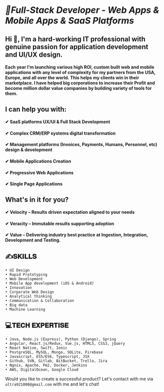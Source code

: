 <h1><i>🥇Full-Stack Developer - Web Apps & Mobile Apps & SaaS Platforms</i></h1> 

## Hi 👋, I'm a hard-working IT professional with genuine passion for application development and UI/UX design.

<h4>Each year I'm launching various high ROI, custom built web and mobile applications with any level of complexity for my partners from the USA, Europe, and all over the world. This helps my clients win in their marketplace. I have helped big corporations to increase their Profit and become million dollar value companies by building variety of tools for them.</h4>

## I can help you with:
<h4>✔ SaaS platforms UX/UI & Full Stack Development</h4>
<h4>✔ Complex CRM/ERP systems digital transformation</h4>
<h4>✔ Management platforms (Invoices, Payments, Humans, Personnel, etc) design & development</h4>
<h4>✔ Mobile Applications Creation</h4>
<h4>✔ Progressive Web Applications</h4>
<h4>✔ Single Page Applications</h4>

## What's in it for you?
<h4>✔ Velocity – Results driven expectation aligned to your needs</h4>
<h4>✔ Veracity – Immutable results supporting adoption</h4>
<h4>✔ Value – Delivering industry best practice at Ingestion, Integration, Development and Testing.</h4>

## ✍️𝐒𝐊𝐈𝐋𝐋𝐒
```• UX Design
• UI Design
• Rapid Prototyping
• Web Development
• Mobile App development (iOS & Android)
• Innovation
• Corporate Web Design
• Analytical thinking
• Communication & Collaboration
• Big data
• Machine Learning
```

## 💻𝐓𝐄𝐂𝐇 𝐄𝐗𝐏𝐄𝐑𝐓𝐈𝐒𝐄
```• FIGMA
• Java, Node.js (Express), Python (Django), Spring
• Angular, React.js/Redux, Vue.js, HTML5, CSS3, jQuery
• React Native, Swift, Ionic
• PostgreSQL, MySQL, Mongo, SQLite, Firebase
• Javascript, ES5/ES6, Typescript, JSX
• Github, SVN, Gitlab, BitBucket, Trello, Jira
• Ngnix, Apache, Pm2, Docker, Jenkins
• AWS, DigitalOcean, Google Cloud
```
Would you like to create a successful product?
Let's contact with me via `ultra921008@gmail.com` with me and let's chat!
